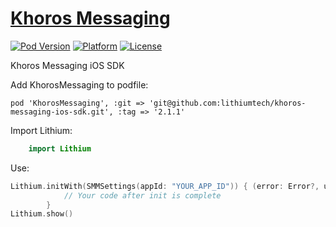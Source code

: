 # [Khoros Messaging](http://www.khoros.com)


[![Pod Version](https://img.shields.io/badge/Version-2.1.1-8e8e8e)](https://github.com/lithiumtech/khoros-messaging-ios-sdk)
[![Platform](https://img.shields.io/badge/Platform-iOS-8e8e8e)](https://github.com/lithiumtech/khoros-messaging-ios-sdk)
[![License](https://img.shields.io/badge/License-Website-8e8e8e)](https://www.khoros.com/privacy)

Khoros Messaging iOS SDK


Add KhorosMessaging to podfile:

    pod 'KhorosMessaging', :git => 'git@github.com:lithiumtech/khoros-messaging-ios-sdk.git', :tag => '2.1.1'

Import Lithium:

```Swift
    import Lithium
```

Use:

```Swift
Lithium.initWith(SMMSettings(appId: "YOUR_APP_ID")) { (error: Error?, userInfo: [AnyHashable : Any]?) in
            // Your code after init is complete
        }
Lithium.show()
```
